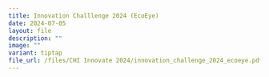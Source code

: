 ```yaml
---
title: Innovation Challlenge 2024 (EcoEye)
date: 2024-07-05
layout: file
description: ""
image: ""
variant: tiptap
file_url: /files/CHI Innovate 2024/innovation_challenge_2024_ecoeye.pdf
---
```

